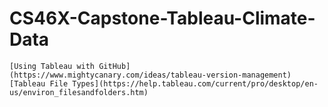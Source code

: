 # CS46X-Capstone-Tableau-Climate-Data

```
[Using Tableau with GitHub](https://www.mightycanary.com/ideas/tableau-version-management)
[Tableau File Types](https://help.tableau.com/current/pro/desktop/en-us/environ_filesandfolders.htm)
```
